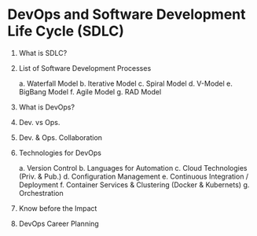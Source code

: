 # DevOps and Software Development Life Cycle (SDLC)

1. What is SDLC?
2. List of Software Development Processes

	a. Waterfall Model
	b. Iterative Model
	c. Spiral Model
	d. V-Model
	e. BigBang Model
	f. Agile Model
	g. RAD Model

3. What is DevOps?
4. Dev. vs Ops.
5. Dev. & Ops. Collaboration
6. Technologies for DevOps

	a. Version Control
	b. Languages for Automation
	c. Cloud Technologies (Priv. & Pub.)
	d. Configuration Management
	e. Continuous Integration / Deployment
	f. Container Services & Clustering (Docker & Kubernets)
	g. Orchestration

7. Know before the Impact
8. DevOps Career Planning
